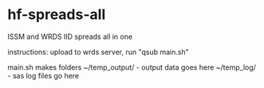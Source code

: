 # hf-spreads-all
 ISSM and WRDS IID spreads all in one
 
instructions: upload to wrds server, run "qsub main.sh"

main.sh makes folders
	~/temp_output/ - output data goes here
	~/temp_log/ - sas log files go here	
	